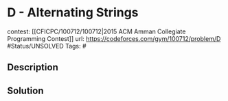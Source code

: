# D - Alternating Strings

contest: [[CFICPC/100712/100712|2015 ACM Amman Collegiate Programming Contest]]
url: https://codeforces.com/gym/100712/problem/D
#Status/UNSOLVED
Tags: #

## Description

## Solution

